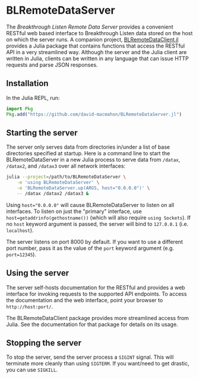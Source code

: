 # BLRemoteDataServer

The *Breakthrough Listen Remote Data Server* provides a convenient RESTful web
based interface to Breakthrough Listen data stored on the host on which the
server runs.  A companion project, [BLRemoteDataClient.jl](
https://github.com/david-macmahon/BLRemoteDataClient.jl) provides a Julia
package that contains functions that access the RESTful API in a very
streamlined way.  Although the server and the Julia client are written in Julia,
clients can be written in any language that can issue HTTP requests and parse
JSON responses.

## Installation

In the Julia REPL, run:

```julia
import Pkg
Pkg.add("https://github.com/david-macmahon/BLRemoteDataServer.jl")
```

## Starting the server

The server only serves data from directories in/under a list of base directories
specified at startup.  Here is a command line to start the BLRemoteDataServer in
a new Julia process to serve data from `/datax`, `/datax2`, and `/datax3` over
all network interfaces:

```sh
julia --project=/path/to/BLRemoteDataServer \
    -e 'using BLRemoteDataServer' \
    -e 'BLRemoteDataServer.up(ARGS, host="0.0.0.0")' \
    -- /datax /datax2 /datax3 &
```

Using `host="0.0.0.0"` will cause BLRemoteDataServer to listen on all
interfaces.  To listen on just the "primary" interface, use
`host=getaddrinfo(gethostname())` (which will also require `using Sockets`).  If
no `host` keyword argument is passed, the server will bind to `127.0.0.1` (i.e.
`localhost`).

The server listens on port 8000 by default.  If you want to use a different port
number, pass it as the value of the `port` keyword argument (e.g. `port=12345`).

## Using the server

The server self-hosts documentation for the RESTful and provides a web interface
for invoking requests to the supported API endpoints.  To access the
documentation and the web interface, point your browser to `http://host:port/`.

The BLRemoteDataClient package provides more streamlined access from Julia.  See
the documentation for that package for details on its usage.

## Stopping the server

To stop the server, send the server process a `SIGINT` signal.  This will
terminate more cleanly than using `SIGTERM`.  If you want/need to get drastic,
you can use `SIGKILL`.
